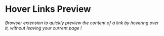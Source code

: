 # Hover Links Preview

*Browser extension to quickly preview the content of a link by hovering over it, without leaving your current page !*

